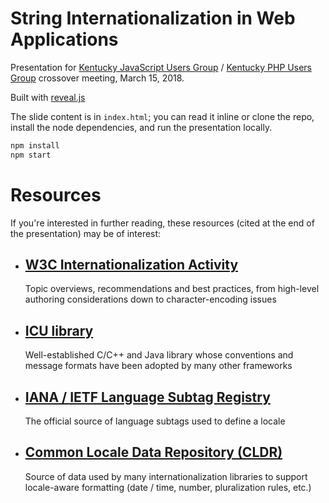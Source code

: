# String Internationalization in Web Applications

Presentation for [Kentucky JavaScript Users Group](http://www.kyjsug.org/) / [Kentucky PHP Users Group](http://www.kyphpug.org/) crossover meeting, March 15, 2018.

Built with [reveal.js](https://github.com/hakimel/reveal.js)

The slide content is in `index.html`; you can read it inline or clone the repo, install the node dependencies, and run the presentation locally.

```sh
npm install
npm start
```

# Resources

If you're interested in further reading, these resources (cited at the end of the presentation) may be of interest:
 - ## [W3C Internationalization Activity](https://www.w3.org/International/)
   Topic overviews, recommendations and best practices, from high-level authoring considerations down to character-encoding issues
 - ## [ICU library](http://userguide.icu-project.org/">http://userguide.icu-project.org/)
    Well-established C/C++ and Java library whose conventions and message formats have been adopted by many other frameworks
 - ## [IANA / IETF Language Subtag Registry](http://www.iana.org/assignments/language-subtag-registry/language-subtag-registry)
    The official source of language subtags used to define a locale
 - ## [Common Locale Data Repository (CLDR)](http://cldr.unicode.org/">http://cldr.unicode.org/)
    Source of data used by many internationalization libraries to support locale-aware formatting (date / time, number, pluralization rules, etc.)
